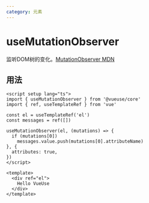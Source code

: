 ```yaml
---
category: 元素
---
```


# useMutationObserver

监听DOM树的变化。[MutationObserver MDN](https://developer.mozilla.org/en-US/docs/Web/API/MutationObserver)

## 用法

```vue
<script setup lang="ts">
import { useMutationObserver } from '@vueuse/core'
import { ref, useTemplateRef } from 'vue'

const el = useTemplateRef('el')
const messages = ref([])

useMutationObserver(el, (mutations) => {
  if (mutations[0])
    messages.value.push(mutations[0].attributeName)
}, {
  attributes: true,
})
</script>

<template>
  <div ref="el">
    Hello VueUse
  </div>
</template>
```